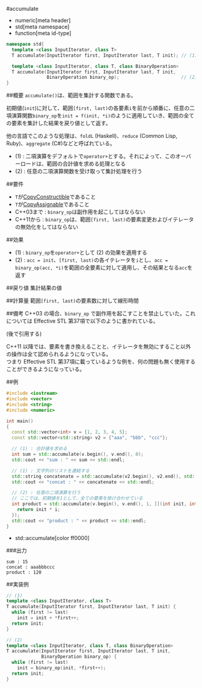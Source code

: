 #accumulate
* numeric[meta header]
* std[meta namespace]
* function[meta id-type]

```cpp
namespace std{
  template <class InputIterator, class T>
  T accumulate(InputIterator first, InputIterator last, T init); // (1)

  template <class InputIterator, class T, class BinaryOperation>
  T accumulate(InputIterator first, InputIterator last, T init,
               BinaryOperation binary_op);                       // (2)
}
```

##概要
`accumulate()`は、範囲を集計する関数である。

初期値(`init`)に対して、範囲`[first, last)`の各要素`i`を前から順番に、任意の二項演算関数`binary_op`を`init = f(init, *i)`のように適用していき、範囲の全ての要素を集計した結果を戻り値として返す。

他の言語でこのような処理は、`foldL` (Haskell)、`reduce` (Common Lisp, Ruby)、`aggregate` (C#)などと呼ばれている。

- (1) : 二項演算をデフォルトで`operator+`とする。それによって、このオーバーロードは、範囲の合計値を求める処理となる
- (2) : 任意の二項演算関数を受け取って集計処理を行う


##要件
- `T`が[CopyConstructible](/reference/concepts/CopyConstructible.md)であること
- `T`が[CopyAssignable](/reference/concepts/CopyAssignable.md)であること
- C++03まで : `binary_op`は副作用を起こしてはならない
- C++11から : `binary_op`は、範囲`[first, last)`の要素変更およびイテレータの無効化をしてはならない


##効果
- (1) : `binary_op`を`operator+`として (2) の効果を適用する
- (2) : `acc = init`、`[first, last)`の各イテレータを`i`とし、`acc = binary_op(acc, *i)`を範囲の全要素に対して適用し、その結果となる`acc`を返す


##戻り値
集計結果の値


##計算量
範囲`[first, last)`の要素数に対して線形時間


##備考
C++03 の場合、`binary_op` で副作用を起こすことを禁止していた。これについては Effective STL 第37項で以下のように書かれている。

(後で引用する)  

C++11 以降では、要素を書き換えることと、イテレータを無効にすること以外の操作は全て認められるようになっている。  
つまり Effective STL 第37項に載っているような例を、何の問題も無く使用することができるようになっている。


##例
```cpp
#include <iostream>
#include <vector>
#include <string>
#include <numeric>

int main()
{
  const std::vector<int> v = {1, 2, 3, 4, 5};
  const std::vector<std::string> v2 = {"aaa", "bbb", "ccc"};

  // (1) : 合計値を求める
  int sum = std::accumulate(v.begin(), v.end(), 0);
  std::cout << "sum : " << sum << std::endl;

  // (1) : 文字列のリストを連結する
  std::string concatenate = std::accumulate(v2.begin(), v2.end(), std::string());
  std::cout << "concat : " << concatenate << std::endl;

  // (2) : 任意の二項演算を行う
  // ここでは、初期値を1として、全ての要素を掛け合わせている
  int product = std::accumulate(v.begin(), v.end(), 1, [](int init, int i) {
    return init * i;
  });
  std::cout << "product : " << product << std::endl;
}
```
* std::accumulate[color ff0000]

###出力
```
sum : 15
concat : aaabbbccc
product : 120
```


##実装例
```cpp
// (1)
template <class InputIterator, class T>
T accumulate(InputIterator first, InputIterator last, T init) {
  while (first != last)
    init = init + *first++;
  return init;
}

// (2)
template <class InputIterator, class T, class BinaryOperation>
T accumulate(InputIterator first, InputIterator last, T init,
             BinaryOperation binary_op) {
  while (first != last)
    init = binary_op(init, *first++);
  return init;
}
```

